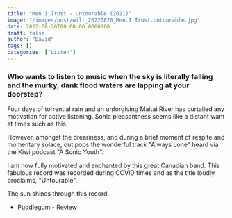 ```yaml
---
title: "Men I Trust - Untourable (2021)"
image: "/images/post/wilt_20220820_Men.I.Trust.Untourable.jpg"
date: 2022-08-20T00:00:00.0000000
draft: false
author: "David"
tags: []
categories: ["Listen"]
---
```

### Who wants to listen to music when the sky is literally falling and the murky, dank flood waters are lapping at your doorstep? 

 Four days of torrential rain and an unforgiving Maitai River has curtailed any motivation for active listening. Sonic pleasantness seems like a distant want at times such as this.

 However, amongst the dreariness, and during a brief moment of respite and momentary solace, out pops the wonderful track "Always Lone" heard via the Kiwi podcast "A Sonic Youth".

 I am now fully motivated and enchanted by this great Canadian band. This fabulous record was recorded during COVID times and as the title loudly proclaims, "Untourable".

 The sun shines through this record.

-  [Puddlegum - Review](https://puddlegum.blog/reviews/men-i-trust-untourable-album-review/)